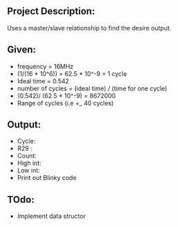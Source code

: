 Project Description:
-
Uses a master/slave relationship to find the desire output. 

Given:
-
- frequency = 16MHz 
- (1/(16 * 10^6)) = 62.5 * 10^-9  = 1 cycle 
- Ideal time = 0.542
- number of cycles = (ideal time) / (time for one cycle)
- (0.542)/ (62.5 * 10^-9) = 8672000
- Range of cycles (i.e +_ 40 cycles)

Output:
-
- Cycle: 
- R29 : 
- Count: 
- High int: 
- Low int:
- Print out Blinky code 

TOdo:
-
- Implement data structor 

